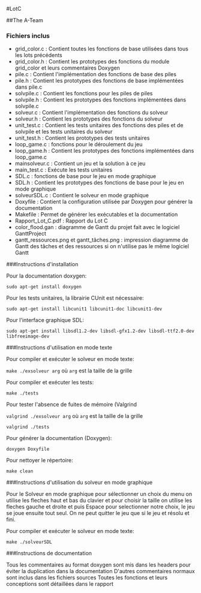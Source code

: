 #LotC

##The A-Team

### Fichiers inclus
* grid_color.c : Contient toutes les fonctions de base utilisées dans tous les lots précédents
* grid_color.h : Contient les prototypes des fonctions du module grid_color et leurs commentaires Doxygen
* pile.c : Contient  l'implémentation des fonctions de base des piles
* pile.h : Contient les prototypes des fonctions de base implémentées dans pile.c
* solvpile.c : Contient les fonctions pour les piles de piles
* solvpile.h :  Contient les prototypes des fonctions implémentées dans solvpile.c
* solveur.c : Contient l'implémentation des fonctions du solveur
* solveur.h : Contient les prototypes des fonctions du solveur
* unit_test.c : Contient les tests unitaires des fonctions des piles et de solvpile et les tests unitaires du solveur 
* unit_test.h : Contient les prototypes des tests unitaires
* loop_game.c : fonctions pour le déroulement du jeu
* loop_game.h : Contient les prototypes des fonctions implémentées dans loop_game.c
* mainsolveur.c : Contient un jeu et la solution à ce jeu
* main_test.c : Exécute les tests unitaires
* SDL.c : fonctions de base pour le jeu en mode graphique
* SDL.h : Contient les prototypes des fonctions de base pour le jeu en mode graphique
* solveurSDL.c : Contient le solveur en mode graphique
* Doxyfile : Contient la configuration utilisée par Doxygen pour générer la documentation
* Makefile : Permet de générer les exécutables et la documentation
* Rapport_Lot_C.pdf : Rapport du Lot C
* color_flood.gan : diagramme de Gantt du projet fait avec le logiciel GanttProject
* gantt_ressources.png et gantt_tâches.png : impression diagramme de Gantt des tâches et des ressources si on n'utilise pas le même logiciel Gantt


###Instructions d'installation

Pour la documentation doxygen:

`sudo apt-get install doxygen`

Pour les tests unitaires, la librairie CUnit est nécessaire:

`sudo apt-get install libcunit1 libcunit1-doc libcunit1-dev`

Pour l'interface graphique SDL:

`sudo apt-get install libsdl1.2-dev libsdl-gfx1.2-dev libsdl-ttf2.0-dev libfreeimage-dev`

###Instructions d'utilisation en mode texte

Pour compiler et exécuter le solveur en mode texte:

`make ./exsolveur arg` où `arg` est la taille de la grille

Pour compiler et exécuter les tests:

`make ./tests`

Pour tester l'absence de fuites de mémoire (Valgrind

`valgrind ./exsolveur arg` où `arg` est la taille de la grille

`valgrind ./tests`

Pour générer la documentation (Doxygen):

`doxygen Doxyfile `

Pour nettoyer le répertoire:

`make clean`

###Instructions d'utilisation du solveur en mode graphique 

Pour le Solveur en mode graphique pour sélectionner un choix du menu on utilise les fleches haut et bas du clavier et pour choisir la taille on utilise les fleches gauche et droite et puis Espace pour selectionner notre choix, le jeu se joue ensuite tout seul. On ne peut quitter le jeu que si le jeu et résolu et fini.

Pour compiler et exécuter le solveur en mode texte:

`make ./solveurSDL`

###Instructions de documentation

Tous les commentaires au format doxygen sont mis dans les headers pour éviter la duplication dans la documentation
D'autres commentaires normaux sont inclus dans les fichiers sources
Toutes les fonctions et leurs conceptions sont détaillées dans le rapport 
